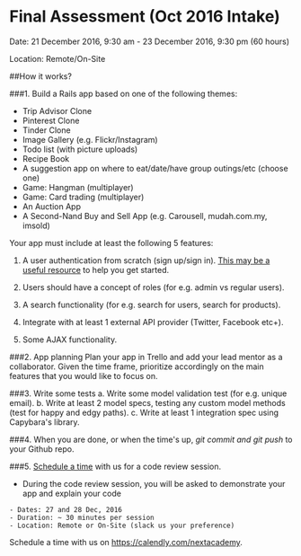 # Final Assessment (Oct 2016 Intake)

Date: 21 December 2016, 9:30 am - 23 December 2016, 9:30 pm (60 hours)

Location: Remote/On-Site

##How it works?

###1. Build a Rails app based on one of the following themes: 

* Trip Advisor Clone
* Pinterest Clone
* Tinder Clone
* Image Gallery (e.g. Flickr/Instagram)
* Todo list (with picture uploads)
* Recipe Book
* A suggestion app on where to eat/date/have group outings/etc (choose one)
* Game: Hangman (multiplayer)
* Game: Card trading (multiplayer)
* An Auction App
* A Second-Nand Buy and Sell App (e.g. Carousell, mudah.com.my, imsold)

Your app must include at least the following 5 features:

  1. A user authentication from scratch (sign up/sign in). [This may be a useful resource](http://guides.rubyonrails.org/action_controller_overview.html#session) to help you get started.

  2. Users should have a concept of roles (for e.g. admin vs regular users).

  3. A search functionality (for e.g. search for users, search for products).

  4. Integrate with at least 1 external API provider (Twitter, Facebook etc+).

  5. Some AJAX functionality.


###2. App planning
Plan your app in Trello and add your lead mentor as a collaborator. Given the time frame, prioritize accordingly on the main features that you would like to focus on.

###3. Write some tests
a. Write some model validation test (for e.g. unique email).
b. Write at least 2 model specs, testing any custom model methods (test for happy and edgy paths).
c. Write at least 1 integration spec using Capybara's library.

###4. When you are done, or when the time's up, *git commit and git push* to your Github repo.

###5. [Schedule a time](https://calendly.com/nextacademy) with us for a code review session.

* During the code review session, you will be asked to demonstrate your app and explain your code

```
- Dates: 27 and 28 Dec, 2016
- Duration: ~ 30 minutes per session 
- Location: Remote or On-Site (slack us your preference)
```

Schedule a time with us on https://calendly.com/nextacademy.
